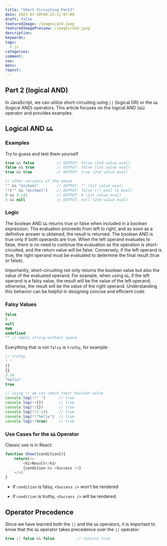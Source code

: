 ```yaml
---
title: "Short Circuiting Part2"
date: 2023-07-30T00:33:11-07:00
draft: false
featuredImage: /images/and.jpeg
featuredImagePreview: /images/and.jpeg
description:
keywords:
tags:
  - js
categories: 
comment:
seo:
menu:
repost:
---
```


## Part 2 (logical AND)

In JavaScript, we can utilize short-circuiting using `||` (logical OR) or the `&&` (logical AND) operators. This article focuses on the logical AND (`&&`) operator and provides examples.

## Logical AND `&&`

### Examples

Try to guess and test them yourself

```javascript
true && false          // OUTPUT: false (2nd value eval)
false && true          // OUTPUT: false (1st value eval)
true && true           // OUTPUT: true (2nd value eval)

// other variants of the above
"" && "michael"        // OUTPUT: "" (1st value eval)
!!("" && "michael")    // OUTPUT: false (!! eval to bool)
0 && 3.141             // OUTPUT: 0 (1st value eval)
3 && null              // OUTPUT: null (2nd value eval)
```

### Logic

The boolean AND `&&` returns true or false when included in a boolean expression. The evaluation proceeds from left to right, and as soon as a definitive answer is obtained, the result is returned. The boolean AND is true only if both operands are true. When the left operand evaluates to false, there is no need to continue the evaluation as the operation is short-circuited, and the return value will be false. Conversely, if the left operand is true, the right operand must be evaluated to determine the final result (true or false).

Importantly, short-circuiting not only returns the boolean value but also the value of the evaluated operand. For example, when using `&&`, if the left operand is a falsy value, the result will be the value of the left operand; otherwise, the result will be the value of the right operand. Understanding this behavior can be helpful in designing concise and efficient code.

### Falsy Values

```javascript
false
0
null
NaN
undefined
"" // empty string without space
```

Everything that is not `falsy` is `truthy`, for example:

```javascript
// truthy 
" " 
[]
{}
3.14
"hello"
true

// using !! we can check their boolean value
console.log(!!" ")      // true
console.log(!![])       // true
console.log(!!{})       // true
console.log(!!3.14)     // true
console.log(!!"hello")  // true
console.log(!!true)     // true
```

### Use Cases for the `&&` Operator

Classic use is in React:

```javascript
function Show({condition}){
    return(<>
        <h1>Result</h1>
        {condition && <Success />}
    </>)
}
```

* If `condition` is falsy, `<Success />` won't be rendered
    
* if `condition` is truthy, `<Success />` will be rendered.
    

## Operator Precedence

Since we have learned both the `||` and the `&&` operators, it is important to know that the `&&` operator takes precedence over the `||` operator:

```javascript
true || false && false          // returns true
```